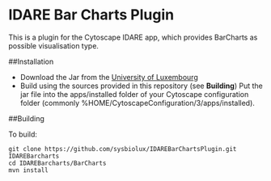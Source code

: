 # IDARE Bar Charts Plugin

This is a plugin for the Cytoscape IDARE app, which provides BarCharts as possible visualisation type.

##Installation
* Download the Jar from the [University of Luxembourg](http://idare-server.uni.lu/IDAREBarCharts-1.0.jar)
* Build using the sources provided in this repository (see **Building**)
Put the jar file into the apps/installed folder of your Cytoscape configuration folder (commonly %HOME/CytoscapeConfiguration/3/apps/installed).

##Building

To build:
```
git clone https://github.com/sysbiolux/IDAREBarChartsPlugin.git IDAREBarcharts
cd IDAREBarcharts/BarCharts
mvn install
```
